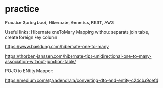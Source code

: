 # practice
Practice Spring boot, Hibernate, Generics, REST, AWS 

Useful links:
Hibernate oneToMany Mapping without separate join table, create foreign key column

https://www.baeldung.com/hibernate-one-to-many

https://thorben-janssen.com/hibernate-tips-unidirectional-one-to-many-association-without-junction-table/


POJO to ENtity Mapper:

https://medium.com/@a.adendrata/converting-dto-and-entity-c24cba9cef4